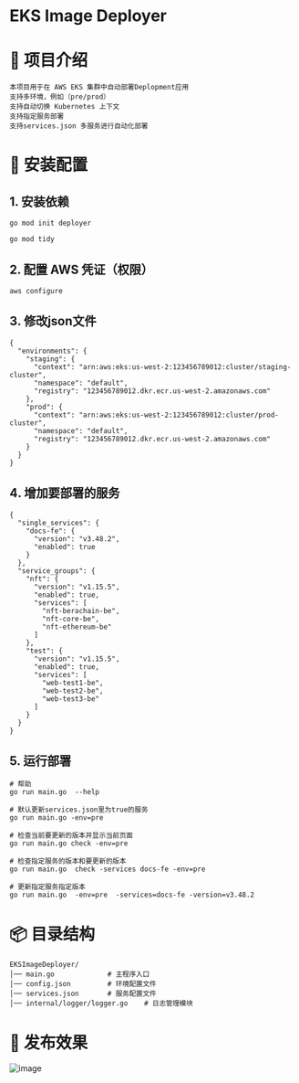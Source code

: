 # EKS Image Deployer
# 📌 项目介绍
```
本项目用于在 AWS EKS 集群中自动部署Deplopment应用
支持多环境，例如（pre/prod）
支持自动切换 Kubernetes 上下文
支持指定服务部署
支持services.json 多服务进行自动化部署
```


# 🔧 安装配置
## 1️. 安装依赖
```
go mod init deployer

go mod tidy
```

## 2️. 配置 AWS 凭证（权限）
```
aws configure
```

## 3️. 修改json文件
```
{
  "environments": {
    "staging": {
      "context": "arn:aws:eks:us-west-2:123456789012:cluster/staging-cluster",
      "namespace": "default",
      "registry": "123456789012.dkr.ecr.us-west-2.amazonaws.com"
    },
    "prod": {
      "context": "arn:aws:eks:us-west-2:123456789012:cluster/prod-cluster",
      "namespace": "default",
      "registry": "123456789012.dkr.ecr.us-west-2.amazonaws.com"
    }
  }
}
```
## 4️. 增加要部署的服务
```
{
  "single_services": {
    "docs-fe": {
      "version": "v3.48.2",
      "enabled": true
    }
  },
  "service_groups": {
    "nft": {
      "version": "v1.15.5",
      "enabled": true,
      "services": [
        "nft-berachain-be",
        "nft-core-be",
        "nft-ethereum-be"
      ]
    },
    "test": {
      "version": "v1.15.5",
      "enabled": true,
      "services": [
        "web-test1-be",
        "web-test2-be",
        "web-test3-be"
      ]
    }
  }
}
```
## 5. 运行部署
```
# 帮助
go run main.go  --help

# 默认更新services.json里为true的服务
go run main.go -env=pre

# 检查当前要更新的版本并显示当前页面
go run main.go check -env=pre

# 检查指定服务的版本和要更新的版本
go run main.go  check -services docs-fe -env=pre

# 更新指定服务指定版本
go run main.go  -env=pre  -services=docs-fe -version=v3.48.2
```


# 📦 目录结构
```
EKSImageDeployer/
│── main.go             # 主程序入口
│── config.json         # 环境配置文件
│── services.json       # 服务配置文件
│── internal/logger/logger.go    # 日志管理模块
```

# 📜 发布效果
![image](https://github.com/user-attachments/assets/33e21ce2-5f20-4960-88b7-ff7763984445)




